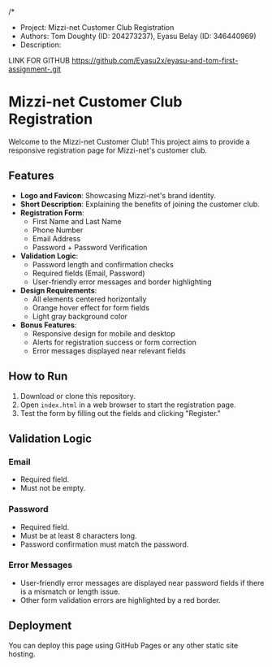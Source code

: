 /*
* Project: Mizzi-net Customer Club Registration
* Authors: Tom Doughty (ID: 204273237), Eyasu Belay (ID: 346440969)
* Description: 


LINK FOR GITHUB https://github.com/Eyasu2x/eyasu-and-tom-first-assignment-.git
# Mizzi-net Customer Club Registration

Welcome to the Mizzi-net Customer Club! This project aims to provide a responsive registration page for Mizzi-net's customer club.

## Features
- **Logo and Favicon**: Showcasing Mizzi-net's brand identity.
- **Short Description**: Explaining the benefits of joining the customer club.
- **Registration Form**:
  - First Name and Last Name
  - Phone Number
  - Email Address
  - Password + Password Verification
- **Validation Logic**:
  - Password length and confirmation checks
  - Required fields (Email, Password)
  - User-friendly error messages and border highlighting
- **Design Requirements**:
  - All elements centered horizontally
  - Orange hover effect for form fields
  - Light gray background color
- **Bonus Features**:
  - Responsive design for mobile and desktop
  - Alerts for registration success or form correction
  - Error messages displayed near relevant fields



## How to Run
1. Download or clone this repository.
2. Open `index.html` in a web browser to start the registration page.
3. Test the form by filling out the fields and clicking "Register."

## Validation Logic
### Email
- Required field.
- Must not be empty.

### Password
- Required field.
- Must be at least 8 characters long.
- Password confirmation must match the password.

### Error Messages
- User-friendly error messages are displayed near password fields if there is a mismatch or length issue.
- Other form validation errors are highlighted by a red border.


## Deployment
You can deploy this page using GitHub Pages or any other static site hosting.


